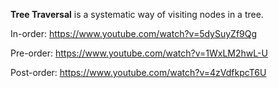 **Tree Traversal** is a systematic way of visiting nodes in a tree.

In-order: https://www.youtube.com/watch?v=5dySuyZf9Qg

Pre-order: https://www.youtube.com/watch?v=1WxLM2hwL-U

Post-order: https://www.youtube.com/watch?v=4zVdfkpcT6U
